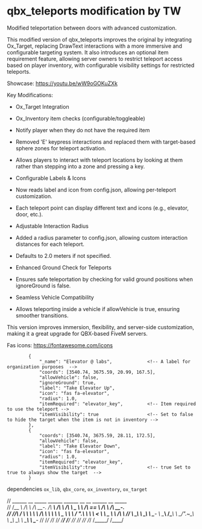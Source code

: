 # qbx_teleports modification by TW

Modified teleportation between doors with advanced customization.

This modified version of qbx_teleports improves the original by integrating Ox_Target, replacing DrawText interactions with a more immersive and configurable targeting system. It also introduces an optional item requirement feature, allowing server owners to restrict teleport access based on player inventory, with configurable visibility settings for restricted teleports.

Showcase: 
https://youtu.be/wW9oGOKuZXk

Key Modifications:

  - Ox_Target Integration

  - Ox_Inventory item checks (configurable/toggleable)

  - Notify player when they do not have the required item

  - Removed 'E' keypress interactions and replaced them with target-based sphere zones for teleport activation.

  - Allows players to interact with teleport locations by looking at them rather than stepping into a zone and pressing a key.

  - Configurable Labels & Icons

  - Now reads label and icon from config.json, allowing per-teleport customization.

  - Each teleport point can display different text and icons (e.g., elevator, door, etc.).

  - Adjustable Interaction Radius

  - Added a radius parameter to config.json, allowing custom interaction distances for each teleport.

  - Defaults to 2.0 meters if not specified.

  - Enhanced Ground Check for Teleports

  - Ensures safe teleportation by checking for valid ground positions when ignoreGround is false.

  - Seamless Vehicle Compatibility

  - Allows teleporting inside a vehicle if allowVehicle is true, ensuring smoother transitions.

This version improves immersion, flexibility, and server-side customization, making it a great upgrade for QBX-based FiveM servers.

Fas icons: https://fontawesome.com/icons


            {
                "_name": "Elevator @ labs",             <!-- A label for organization purposes  -->
                "coords": [3540.74, 3675.59, 20.99, 167.5],
                "allowVehicle": false,
                "ignoreGround": true,
                "label": "Take Elevator Up",
                "icon": "fas fa-elevator",
                "radius": 1.0,
                "itemRequired": "elevator_key",         <!-- Item required to use the teleport -->
                "itemVisibility": true                  <!-- Set to false to hide the target when the item is not in inventory -->
            },
            {
                "coords": [3540.74, 3675.59, 28.11, 172.5],
                "allowVehicle": false,
                "label": "Take Elevator Down",
                "icon": "fas fa-elevator",
                "radius": 1.0,
                "itemRequired": "elevator_key",
                "itemVisibility":true                   <!-- true Set to true to always show the target  -->
            }



dependencies `ox_lib`, `qbx_core`, `ox_inventory`, `ox_target`

//   ______   __     _____     ______     ______     __     __     ______     __         _____    
//  /\__  _\ /\ \   /\  __-.  /\  ___\   /\  ___\   /\ \  _ \ \   /\  == \   /\ \       /\  __-.  
//  \/_/\ \/ \ \ \  \ \ \/\ \ \ \  __\   \ \___  \  \ \ \/ ".\ \  \ \  __<   \ \ \____  \ \ \/\ \ 
//     \ \_\  \ \_\  \ \____-  \ \_____\  \/\_____\  \ \__/".~\_\  \ \_\ \_\  \ \_____\  \ \____- 
//      \/_/   \/_/   \/____/   \/_____/   \/_____/   \/_/   \/_/   \/_/ /_/   \/_____/   \/____/                                                                                                 
